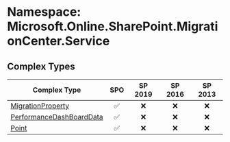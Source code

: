 # Namespace: Microsoft.Online.SharePoint.MigrationCenter.Service

## Complex Types

Complex Type | SPO | SP 2019 | SP 2016 | SP 2013
----------|:---:|:-------:|:-------:|:-------:
[MigrationProperty](./ComplexTypes/MigrationProperty.md) | ✅ | ❌ | ❌ | ❌
[PerformanceDashBoardData](./ComplexTypes/PerformanceDashBoardData.md) | ✅ | ❌ | ❌ | ❌
[Point](./ComplexTypes/Point.md) | ✅ | ❌ | ❌ | ❌